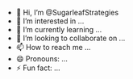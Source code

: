 - 👋 Hi, I’m @SugarleafStrategies
- 👀 I’m interested in ...
- 🌱 I’m currently learning ...
- 💞️ I’m looking to collaborate on ...
- 📫 How to reach me ...
- 😄 Pronouns: ...
- ⚡ Fun fact: ...

<!---
SugarleafStrategies/SugarleafStrategies is a ✨ special ✨ repository because its `README.md` (this file) appears on your GitHub profile.
You can click the Preview link to take a look at your changes.
--->
